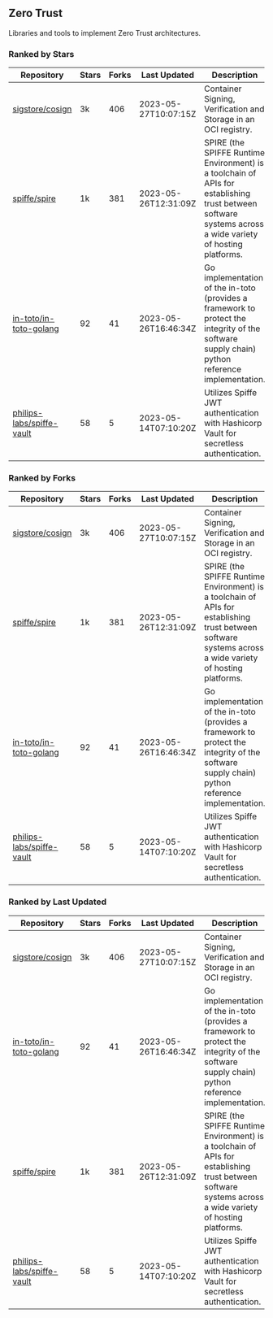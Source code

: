 ## Zero Trust

Libraries and tools to implement Zero Trust architectures.

### Ranked by Stars

| Repository | Stars | Forks | Last Updated | Description | 
|------------|-------|-------|--------------|-------------|
| [sigstore/cosign](https://github.com/sigstore/cosign) | 3k | 406 | 2023-05-27T10:07:15Z |  Container Signing, Verification and Storage in an OCI registry. |
| [spiffe/spire](https://github.com/spiffe/spire) | 1k | 381 | 2023-05-26T12:31:09Z |  SPIRE (the SPIFFE Runtime Environment) is a toolchain of APIs for establishing trust between software systems across a wide variety of hosting platforms. |
| [in-toto/in-toto-golang](https://github.com/in-toto/in-toto-golang) | 92 | 41 | 2023-05-26T16:46:34Z |  Go implementation of the in-toto (provides a framework to protect the integrity of the software supply chain) python reference implementation. |
| [philips-labs/spiffe-vault](https://github.com/philips-labs/spiffe-vault) | 58 | 5 | 2023-05-14T07:10:20Z |  Utilizes Spiffe JWT authentication with Hashicorp Vault for secretless authentication. |

### Ranked by Forks

| Repository | Stars | Forks | Last Updated | Description | 
|------------|-------|-------|--------------|-------------|
| [sigstore/cosign](https://github.com/sigstore/cosign) | 3k | 406 | 2023-05-27T10:07:15Z |  Container Signing, Verification and Storage in an OCI registry. |
| [spiffe/spire](https://github.com/spiffe/spire) | 1k | 381 | 2023-05-26T12:31:09Z |  SPIRE (the SPIFFE Runtime Environment) is a toolchain of APIs for establishing trust between software systems across a wide variety of hosting platforms. |
| [in-toto/in-toto-golang](https://github.com/in-toto/in-toto-golang) | 92 | 41 | 2023-05-26T16:46:34Z |  Go implementation of the in-toto (provides a framework to protect the integrity of the software supply chain) python reference implementation. |
| [philips-labs/spiffe-vault](https://github.com/philips-labs/spiffe-vault) | 58 | 5 | 2023-05-14T07:10:20Z |  Utilizes Spiffe JWT authentication with Hashicorp Vault for secretless authentication. |

### Ranked by Last Updated

| Repository | Stars | Forks | Last Updated | Description | 
|------------|-------|-------|--------------|-------------|
| [sigstore/cosign](https://github.com/sigstore/cosign) | 3k | 406 | 2023-05-27T10:07:15Z |  Container Signing, Verification and Storage in an OCI registry. |
| [in-toto/in-toto-golang](https://github.com/in-toto/in-toto-golang) | 92 | 41 | 2023-05-26T16:46:34Z |  Go implementation of the in-toto (provides a framework to protect the integrity of the software supply chain) python reference implementation. |
| [spiffe/spire](https://github.com/spiffe/spire) | 1k | 381 | 2023-05-26T12:31:09Z |  SPIRE (the SPIFFE Runtime Environment) is a toolchain of APIs for establishing trust between software systems across a wide variety of hosting platforms. |
| [philips-labs/spiffe-vault](https://github.com/philips-labs/spiffe-vault) | 58 | 5 | 2023-05-14T07:10:20Z |  Utilizes Spiffe JWT authentication with Hashicorp Vault for secretless authentication. |

